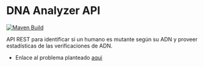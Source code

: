 # DNA Analyzer API 

[![Maven Build](https://github.com/RayDiazVega/dna-analyzer-api/actions/workflows/maven.yml/badge.svg)](https://github.com/RayDiazVega/dna-analyzer-api/actions/workflows/maven.yml)

API REST para identificar si un humano es mutante según su ADN y proveer estadísticas de las verificaciones de ADN.

- Enlace al problema planteado [aqui](https://github.com/RayDiazVega/dna-analyzer-api/blob/main/static/Examen_Mercadolibre_-_Mutantes.pdf)
